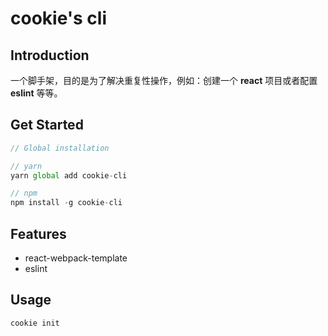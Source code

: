 # cookie's cli

## Introduction

一个脚手架，目的是为了解决重复性操作，例如：创建一个 __react__ 项目或者配置 __eslint__ 等等。

## Get Started

```javascript
// Global installation 

// yarn
yarn global add cookie-cli 

// npm
npm install -g cookie-cli
```

## Features

- react-webpack-template
- eslint

## Usage

```javascript
cookie init
```
